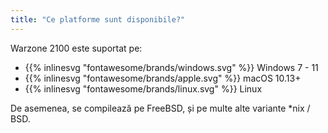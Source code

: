 ```yaml
---
title: "Ce platforme sunt disponibile?"
---
```


Warzone 2100 este suportat pe:

- {{% inlinesvg "fontawesome/brands/windows.svg" %}} Windows 7 - 11
- {{% inlinesvg "fontawesome/brands/apple.svg" %}} macOS 10.13+
- {{% inlinesvg "fontawesome/brands/linux.svg" %}} Linux

De asemenea, se compilează pe FreeBSD, și pe multe alte variante *nix / BSD.
